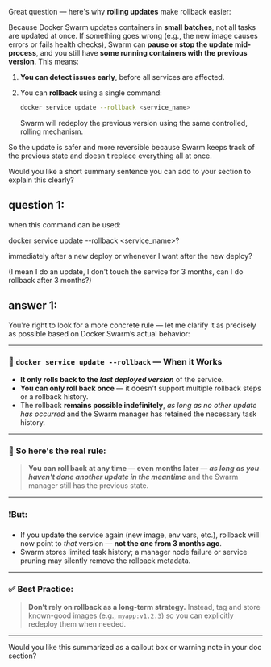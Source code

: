 Great question — here's why **rolling updates** make rollback easier:

Because Docker Swarm updates containers in **small batches**, not all tasks are updated at once. If something goes wrong (e.g., the new image causes errors or fails health checks), Swarm can **pause or stop the update mid-process**, and you still have **some running containers with the previous version**. This means:

1. **You can detect issues early**, before all services are affected.
2. You can **rollback** using a single command:

   ```bash
   docker service update --rollback <service_name>
   ```

   Swarm will redeploy the previous version using the same controlled, rolling mechanism.

So the update is safer and more reversible because Swarm keeps track of the previous state and doesn't replace everything all at once.

Would you like a short summary sentence you can add to your section to explain this clearly?


## question 1: 

when this command can be used:

docker service update --rollback <service_name>?

immediately after a new deploy or whenever I want after the new deploy?

(I mean I do an update, I don't touch the service for 3 months, can I do rollback after 3 months?)

## answer 1:

You're right to look for a more concrete rule — let me clarify it as precisely as possible based on Docker Swarm’s actual behavior:

---

### 🔁 `docker service update --rollback` — When it Works

* **It only rolls back to the *last deployed version*** of the service.
* **You can only roll back once** — it doesn't support multiple rollback steps or a rollback history.
* The rollback **remains possible indefinitely**, *as long as no other update has occurred* and the Swarm manager has retained the necessary task history.

---

### 🧠 So here's the real rule:

> **You can roll back at any time — even months later — *as long as you haven't done another update in the meantime*** and the Swarm manager still has the previous state.

---

### ❗But:

* If you update the service again (new image, env vars, etc.), rollback will now point to *that* version — **not the one from 3 months ago**.
* Swarm stores limited task history; a manager node failure or service pruning may silently remove the rollback metadata.

---

### ✅ Best Practice:

> **Don’t rely on rollback as a long-term strategy.** Instead, tag and store known-good images (e.g., `myapp:v1.2.3`) so you can explicitly redeploy them when needed.

---

Would you like this summarized as a callout box or warning note in your doc section?
